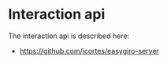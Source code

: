 # Interaction api
The interaction api is described here:

* https://github.com/jcortes/easygiro-server


